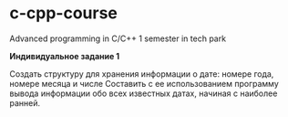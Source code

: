 # c-cpp-course
Advanced programming in C/C++ 1 semester in tech park


**Индивидуальное задание 1**

 Создать структуру для хранения информации
 о дате: номере года, номере месяца и числе
 Составить с ее использованием программу
 вывода информации обо всех известных датах,
 начиная с наиболее ранней.
 
